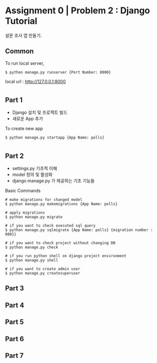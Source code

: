 # Assignment 0 | Problem 2 : Django Tutorial 

설문 조사 앱 만들기.

## Common


To run local server, 

```shell
$ python manage.py runserver {Port Number: 8000}
```
local url : http://127.0.0.1:8000  
#
  

## Part 1
- Django 설치 및 프로젝트 빌드
- 새로운 App 추가

To create new app
```shell
$ python manage.py startapp {App Name: polls}
```

#

## Part 2
- settings.py 기초적 이해
- model 정의 및 활성화
- django manage.py 가 제공하는 기초 기능들

Basic Commands
```shell
# make migrations for changed model
$ python manage.py makemigrations {App Name: polls}

# apply migrations
$ python manage.py migrate

# if you want to check executed sql query
$ python manage.py sqlmigrate {App Name: polls} {migration number : 0001}

# if you want to check project without changing DB
$ python manage.py check

# if you run python shell on django project environment
$ python manage.py shell

# if you want to create admin user
$ python manage.py createsuperuser
```

## Part 3

## Part 4

## Part 5

## Part 6

## Part 7